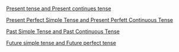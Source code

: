 
[Present tense and Present continues tense](https://github.com/fltenwall/The-English-For-Programmer/blob/main/900/Notes/01%20Smart%20ways%20to%20use%20the%20PRESENT%20SIMPLE%20and%20CONTINUOUS%20in%20IELTS%20Speaking.md)

[Present Perfect Simple Tense and Present Perfett Continuous Tense](https://github.com/fltenwall/The-English-For-Programmer/blob/main/900/Notes/02%20Tips%20for%20using%20PRESENT%20PERFECT%20Tense%20in%20IELTS%20Speaking.md)

[Past Simple Tense and Past Continuous Tense](https://github.com/fltenwall/The-English-For-Programmer/blob/main/900/Notes/03%20Tips%20for%20using%20PAST%20Tenses%20in%20IELTS%20Speaking.md)

[Future simple tense and Future perfect tense](https://github.com/fltenwall/The-English-For-Programmer/blob/main/900/Notes/05%2010%20Smart%20Ways%20to%20Talk%20about%20the%20Future.md)